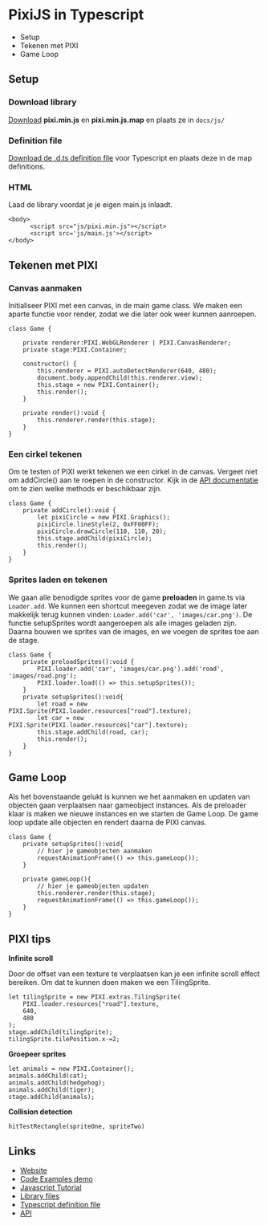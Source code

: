 # PixiJS in Typescript

- Setup
- Tekenen met PIXI
- Game Loop

## Setup

### Download library

[Download](https://github.com/pixijs/pixi.js/releases/tag/v4.0.0) **pixi.min.js** en **pixi.min.js.map** en plaats ze in `docs/js/`

### Definition file

[Download de .d.ts definition file](https://github.com/DefinitelyTyped/DefinitelyTyped/blob/master/types/pixi.js/index.d.ts) voor Typescript en plaats deze in de map definitions.

### HTML

Laad de library voordat je je eigen main.js inlaadt.
```
<body> 
      <script src="js/pixi.min.js"></script>
      <script src='js/main.js'></script>
</body>
```

## Tekenen met PIXI

### Canvas aanmaken

Initialiseer PIXI met een canvas, in de main game class. We maken een aparte functie voor render, zodat we die later ook weer kunnen aanroepen.
```
class Game {
    
    private renderer:PIXI.WebGLRenderer | PIXI.CanvasRenderer;
    private stage:PIXI.Container;

    constructor() {
        this.renderer = PIXI.autoDetectRenderer(640, 480);
        document.body.appendChild(this.renderer.view);
        this.stage = new PIXI.Container();
        this.render();
    }

    private render():void {
        this.renderer.render(this.stage);
    }
} 

```
### Een cirkel tekenen

Om te testen of PIXI werkt tekenen we een cirkel in de canvas. Vergeet niet om addCircle() aan te roepen in de constructor. Kijk in de [API documentatie](http://pixijs.download/release/docs/index.html) om te zien welke methods er beschikbaar zijn. 

```
class Game {
    private addCircle():void {
        let pixiCircle = new PIXI.Graphics();
        pixiCircle.lineStyle(2, 0xFF00FF); 
        pixiCircle.drawCircle(110, 110, 20);
        this.stage.addChild(pixiCircle);
        this.render();
    }
} 
```

### Sprites laden en tekenen

We gaan alle benodigde sprites voor de game **preloaden** in game.ts via `Loader.add`. We kunnen een shortcut meegeven zodat we de image later makkelijk terug kunnen vinden: `Loader.add('car', 'images/car.png')`. De functie setupSprites wordt aangeroepen als alle images geladen zijn. Daarna bouwen we sprites van de images, en we voegen de sprites toe aan de stage.

```
class Game {
    private preloadSprites():void {       
        PIXI.loader.add('car', 'images/car.png').add('road', 'images/road.png');
        PIXI.loader.load(() => this.setupSprites());
    }
    private setupSprites():void{
        let road = new PIXI.Sprite(PIXI.loader.resources["road"].texture);
        let car = new PIXI.Sprite(PIXI.loader.resources["car"].texture);
        this.stage.addChild(road, car);
        this.render();
    }
}
```

## Game Loop

Als het bovenstaande gelukt is kunnen we het aanmaken en updaten van objecten gaan verplaatsen naar gameobject instances. Als de preloader klaar is maken we nieuwe instances en we starten de Game Loop. De game loop update alle objecten en rendert daarna de PIXI canvas. 

```
class Game {
    private setupSprites():void{
        // hier je gameobjecten aanmaken
        requestAnimationFrame(() => this.gameLoop());
    }

    private gameLoop(){
        // hier je gameobjecten updaten
        this.renderer.render(this.stage);
        requestAnimationFrame(() => this.gameLoop());
    }
}
```

## PIXI tips

**Infinite scroll**

Door de offset van een texture te verplaatsen kan je een infinite scroll effect bereiken. Om dat te kunnen doen maken we een TilingSprite.
```
let tilingSprite = new PIXI.extras.TilingSprite(
    PIXI.loader.resources["road"].texture, 
    640,
    480
);
stage.addChild(tilingSprite);
tilingSprite.tilePosition.x-=2;
```

**Groepeer sprites**
```
let animals = new PIXI.Container();
animals.addChild(cat);
animals.addChild(hedgehog);
animals.addChild(tiger);
stage.addChild(animals);
```

**Collision detection**
```
hitTestRectangle(spriteOne, spriteTwo)
```

## Links

- [Website](http://www.pixijs.com)
- [Code Examples demo](https://pixijs.github.io/examples/#/basics/basic.js)
- [Javascript Tutorial](https://github.com/kittykatattack/learningPixi)
- [Library files](https://github.com/pixijs/pixi.js/releases/tag/v4.0.0)
- [Typescript definition file](https://github.com/DefinitelyTyped/DefinitelyTyped/blob/master/types/pixi.js/index.d.ts) 
- [API](http://pixijs.download/release/docs/index.html)
